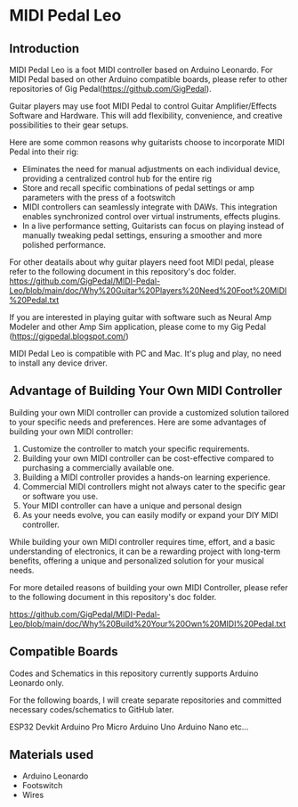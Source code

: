 # MIDI Pedal Leo


## Introduction

MIDI Pedal Leo is a foot MIDI controller based on Arduino Leonardo. For MIDI Pedal based on other Arduino compatible boards, please refer to other repositories of Gig Pedal(https://github.com/GigPedal).

Guitar players may use foot MIDI Pedal to control Guitar Amplifier/Effects Software and Hardware. This will add flexibility, convenience, and creative possibilities to their gear setups. 

Here are some common reasons why guitarists choose to incorporate MIDI Pedal into their rig:

- Eliminates the need for manual adjustments on each individual device, providing a centralized control hub for the entire rig
- Store and recall specific combinations of pedal settings or amp parameters with the press of a footswitch
- MIDI controllers can seamlessly integrate with DAWs. This integration enables synchronized control over virtual instruments, effects plugins.
- In a live performance setting, Guitarists can focus on playing instead of manually tweaking pedal settings, ensuring a smoother and more polished performance.

For other deatails about why guitar players need foot MIDI pedal, please refer to the following document in this repository's doc folder. 
https://github.com/GigPedal/MIDI-Pedal-Leo/blob/main/doc/Why%20Guitar%20Players%20Need%20Foot%20MIDI%20Pedal.txt

If you are interested in playing guitar with software such as Neural Amp Modeler and other Amp Sim application, please come to my Gig Pedal (https://gigpedal.blogspot.com/)

MIDI Pedal Leo is compatible with PC and Mac. It's plug and play, no need to install any device driver.


## Advantage of Building Your Own MIDI Controller
Building your own MIDI controller can provide a customized solution tailored to your specific needs and preferences. Here are some advantages of building your own MIDI controller:


1. Customize the controller to match your specific requirements.
2. Building your own MIDI controller can be cost-effective compared to purchasing a commercially available one.
3. Building a MIDI controller provides a hands-on learning experience.
4. Commercial MIDI controllers might not always cater to the specific gear or software you use.
5. Your MIDI controller can have a unique and personal design
6. As your needs evolve, you can easily modify or expand your DIY MIDI controller.

While building your own MIDI controller requires time, effort, and a basic understanding of electronics, it can be a rewarding project with long-term benefits, offering a unique and personalized solution for your musical needs.

For more detailed reasons of building your own MIDI Controller, please refer to the following document in this repository's doc folder. 

https://github.com/GigPedal/MIDI-Pedal-Leo/blob/main/doc/Why%20Build%20Your%20Own%20MIDI%20Pedal.txt

## Compatible Boards


Codes and Schematics in this repository currently supports Arduino Leonardo only. 

For the following boards, I will create separate repositories and committed necessary codes/schematics to GitHub later. 

ESP32 Devkit
Arduino Pro Micro 
Arduino Uno
Arduino Nano
etc...


## Materials used
- Arduino Leonardo
- Footswitch
- Wires 


